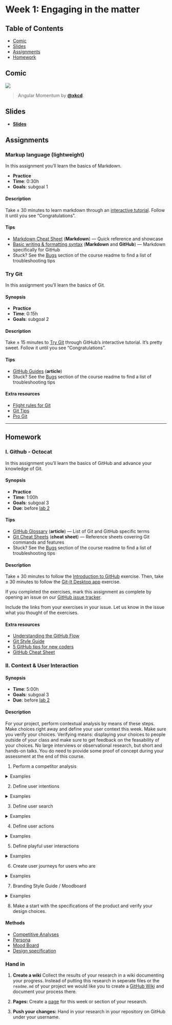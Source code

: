 # Week 1: Engaging in the matter

## Table of Contents

*   [Comic](#comic)
*   [Slides](#slides)
*   [Assignments](#assignments)
*   [Homework](#homework)

## Comic

[![][comic-cover]][comic-link]

> Angular Momentum by [**@xkcd**][comic-author].

## Slides

*   [**Slides**][slides-lab]

## Assignments

### Markup language (lightweight)

In this assignment you’ll learn the basics of Markdown.

*   **Practice**
*   **Time**: 0:30h
*   **Goals**: subgoal 1

#### Description

Take ± 30 minutes to learn markdown through an [interactive
tutorial][md-tutorial].
Follow it until you see “Congratulations”.

#### Tips

*   [Markdown Cheat Sheet](https://github.com/adam-p/markdown-here/wiki/Markdown-Cheatsheet)
    (**Markdown**)
    — Quick reference and showcase
*   [Basic writing & formatting syntax](https://help.github.com/articles/basic-writing-and-formatting-syntax/)
    (**Markdown** and **GitHub**)
    — Markdown specifically for GitHub
*   Stuck?  See the [Bugs][] section of the course readme to find a list of
    troubleshooting tips

### Try Git

In this assignment you’ll learn the basics of Git.

#### Synopsis

*   **Practice**
*   **Time**: 0:15h
*   **Goals**: subgoal 2

#### Description

Take ± 15 minutes to [Try Git][try-git] through GitHub’s interactive tutorial.
It’s pretty sweet.  Follow it until you see “Congratulations”.

#### Tips

*   [GitHub Guides](https://guides.github.com)
    (**article**)
*   Stuck?  See the [Bugs][] section of the course readme to find a list of
    troubleshooting tips

#### Extra resources

*   [Flight rules for Git](https://github.com/k88hudson/git-flight-rules/)
*   [Git Tips](https://github.com/git-tips/tips)
*   [Pro Git](https://git-scm.com/book/en/v2)

---

## Homework

### I. Github - Octocat

In this assignment you’ll learn the basics of GitHub and advance your knowledge
of Git.

#### Synopsis

*   **Practice**
*   **Time**: 1:00h
*   **Goals**: subgoal 3
*   **Due**: before [lab 2][w2lab]

#### Tips

*   [GitHub Glossary](https://help.github.com/articles/github-glossary/)
    (**article**)
    — List of Git and GitHub specific terms
*   [Git Cheat Sheets](https://services.github.com/on-demand/resources/cheatsheets/)
    (**cheat sheet**)
    — Reference sheets covering Git commands and features
*   Stuck?  See the [Bugs][] section of the course readme to find a list of
    troubleshooting tips

#### Description

Take ± 30 minutes to follow the [Introduction to
GitHub][octocat-intro-to-github] exercise.
Then, take ± 30 minutes to follow the [Git-It Desktop app][octocat-github-cli] exercise.

If you completed the exercises, mark this assignment as complete by opening an
issue on our [GitHub issue tracker][issues].

Include the links from your exercises in your issue. Let us know in the issue what you thought of the exercises.

#### Extra resources

*   [Understanding the GitHub Flow](https://guides.github.com/introduction/flow/)
*   [Git Style Guide](https://github.com/jonathanong/git-style-guide)
*   [5 GitHub tips for new coders](https://medium.freecodecamp.org/5-github-tips-for-new-coders-2f312689ffd5)
*   [GitHub Cheat Sheet](https://github.com/tiimgreen/github-cheat-sheet)

### II. Context & User Interaction

#### Synopsis

*   **Time**: 5:00h
*   **Goals**: subgoal 3
*   **Due**: before [lab 2][w2lab]

#### Description

For your project, perform contextual analysis by means of these steps. Make choices right away and define your user context this week. Make sure you verify your choices. Verifying means: displaying your choices to people outside of your class and make sure to get feedback on the feasability of your choices. No large interviews or observational research, but short and hands-on talks. You do need to provide some proof of concept during your assessment at the end of this course.

1. Perform a competitor analysis

<details>
  <summary>
    Examples
  </summary>
    
- e-matching: usefulness, but not too playful, free + paid (www.e-matching.nl)
    
- tinder: swipe swipe, hands-on, quick, free (www.tinder.com)

- inner circle: only via invite of members, free? (www.theinnercircle.co)

- parship: questionnaire, serious dating, expensive (www.parship.nl)
- happn: find people crossing your path, free? (www.happn.com/en)
- lexa: search, swipe, badges, free + paid (extras) (www.lexa.nl)
- our time (lexa 50+-ers) (www.ourtime.nl)
- pepper: collage, free (www.pepper.nl)
- zoosk: integrated facebook & google+ (www.zoosk.com)
- victoria milan: dating for extramarital affairs (www.victoriamilan.nl) </summary>
</details>


2. Define user intentions

<details>
  <summary>Examples</summary>
    
- looking for a date
- looking for a long-term serious relationship

- looking for new potential users
- looking for an overview of user activity
- looking for data analysis to market

</details>

3. Define user search

<details>
  <summary>Examples</summary>
    
- man looking for woman
- man looking for man
- woman looking for man
- woman looking for woman


- administrator / hosting party
- marketeer
- data science expert
</details>

4. Define user actions
<details>
  <summary>Examples</summary>
    
- registering
- fill profile
- searching
- upgrade account (get extras)

- sending messages
- receiving messages
- sending pictures
- receiving pictures
- chatting
- facetime

</details>

5. Define playful user interactions

<details>
  <summary>Examples</summary>
    
  - ranking
  - liking
  - poking
  - playing minigames
  - ......
  
</details>

6. Create user journeys for users who are
<details>
  <summary>Examples</summary>
    
    
- looking all the time / mobile / anywhere / anytime
- looking on specific moments / at home / evening
- looking from a professional point of view / at work / daytime

</details>

7. Branding Style Guide / Moodboard
<details>
  <summary>Examples</summary>
    
  *  [article Brand Identity](https://visme.co/blog/brand-identity/)
</details>

8. Make a start with the specifications of the product and verify your design choices.




#### Methods
*   [Competitive Analyses](http://cmdmethods.nl/cards/library/competitive-analysis)
*   [Persona](http://cmdmethods.nl/cards/stepping-stones/persona)
*   [Mood Board](http://cmdmethods.nl/cards/stepping-stones/mood-board)
*   [Design specification](http://cmdmethods.nl/cards/stepping-stones/design-specification)

### Hand in

1. **Create a wiki**
Collect the results of your research in a wiki documenting your progress.
Instead of putting this research in seperate files or the `readme.md` of your project we would like you to create a [GitHub Wiki](https://guides.github.com/features/wikis/#creating-your-wiki) and document your process there.

1. **Pages:**
Create a [page](https://guides.github.com/features/wikis/#adding-pages) for this week or section of your research.

1. **Push your changes:**
Hand in your research in your repository on GitHub under your username.

[bugs]: readme.md#bugs

[inspiration-cover]: images/hackertyper.png

[inspiration-link]: http://hackertyper.net

[inspiration-author]: https://github.com/duiker101

[comic-cover]: https://imgs.xkcd.com/comics/angular_momentum.jpg

[comic-link]: https://xkcd.com/162/

[comic-author]: https://xkcd.com

[refresh]: readme.md#resources-to-refresh-your-memory

[slides-lab]: https://docs.google.com/presentation/d/1gggkF4ApZKREzE9IaoE9ZmUsSfFb6BboU0KGbDqT7lk/edit?usp=sharing

[w2lab]: week-2.md#lab

[markup-cover-source]: https://unsplash.com/photos/Hb6uWq0i4MI

[markup-cover-author]: https://unsplash.com/@climatereality

[md-tutorial]: https://www.markdowntutorial.com

[try-git]: https://try.github.io

[octocat-intro-to-github]: https://services.github.com/on-demand/intro-to-github/

[octocat-github-cli]: https://github.com/jlord/git-it-electron

[moodle-be]: https://moodle.cmd.hva.nl/course/view.php?id=431

[cowsay]: https://github.com/piuccio/cowsay

[issues]: https://github.com/cmda-bt/pt-course-18-19/issues/new/choose
